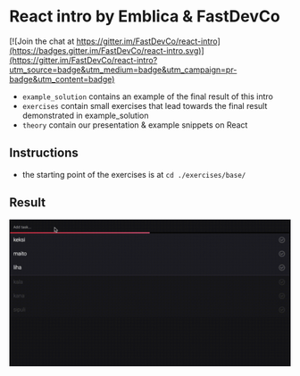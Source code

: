 # React intro by Emblica & FastDevCo

[![Join the chat at https://gitter.im/FastDevCo/react-intro](https://badges.gitter.im/FastDevCo/react-intro.svg)](https://gitter.im/FastDevCo/react-intro?utm_source=badge&utm_medium=badge&utm_campaign=pr-badge&utm_content=badge)

* `example_solution` contains an example of the final result of this intro
* `exercises` contain small exercises that lead towards the final result demonstrated in example_solution
* `theory` contain our presentation & example snippets on React


## Instructions

* the starting point of the exercises is at `cd ./exercises/base/`

## Result
![Giffu](https://raw.githubusercontent.com/FastDevCo/react-intro/master/todo.gif)
